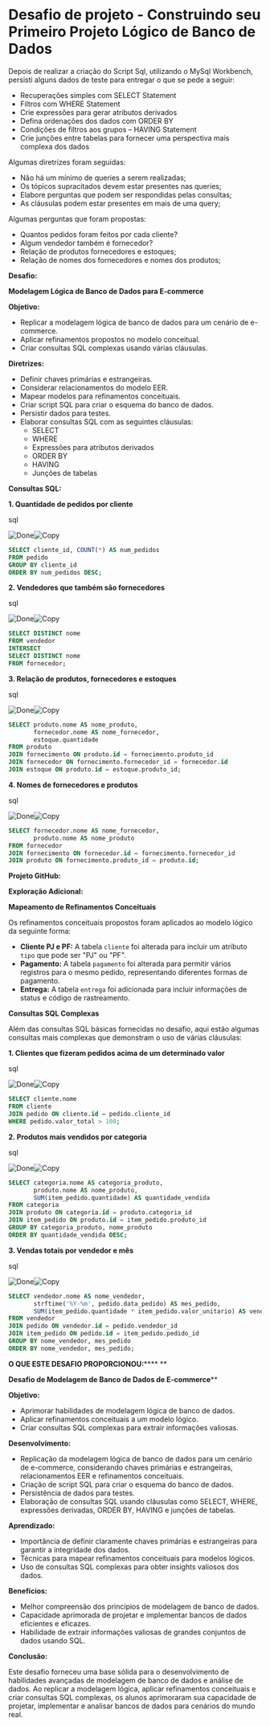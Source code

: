 # Desafio de projeto - Construindo seu Primeiro Projeto Lógico de Banco de Dados

Depois de realizar a criação do Script Sql, utilizando o MySql Workbench, persisti alguns dados de teste para entregar o que se pede a seguir:

* Recuperações simples com SELECT Statement
* Filtros com WHERE Statement
* Crie expressões para gerar atributos derivados
* Defina ordenações dos dados com ORDER BY
* Condições de filtros aos grupos – HAVING Statement
* Crie junções entre tabelas para fornecer uma perspectiva mais complexa dos dados

Algumas diretrizes foram seguidas:

* Não há um mínimo de queries a serem realizadas;
* Os tópicos supracitados devem estar presentes nas queries;
* Elabore perguntas que podem ser respondidas pelas consultas;
* As cláusulas podem estar presentes em mais de uma query;

Algumas perguntas que foram propostas:

* Quantos pedidos foram feitos por cada cliente?
* Algum vendedor também é fornecedor?
* Relação de produtos fornecedores e estoques;
* Relação de nomes dos fornecedores e nomes dos produtos;



**Desafio:**

**Modelagem Lógica de Banco de Dados para E-commerce**

**Objetivo:**

- Replicar a modelagem lógica de banco de dados para um cenário de e-commerce.
- Aplicar refinamentos propostos no modelo conceitual.
- Criar consultas SQL complexas usando várias cláusulas.

**Diretrizes:**

- Definir chaves primárias e estrangeiras.
- Considerar relacionamentos do modelo EER.
- Mapear modelos para refinamentos conceituais.
- Criar script SQL para criar o esquema do banco de dados.
- Persistir dados para testes.
- Elaborar consultas SQL com as seguintes cláusulas:
  - SELECT
  - WHERE
  - Expressões para atributos derivados
  - ORDER BY
  - HAVING
  - Junções de tabelas

**Consultas SQL:**

**1. Quantidade de pedidos por cliente**

sql

![Done](chrome-extension://igpdmclhhlcpoindmhkhillbfhdgoegm/b3baca6de20012788f7d.svg)![Copy](chrome-extension://igpdmclhhlcpoindmhkhillbfhdgoegm/7120b68615ebe4b28075.svg)

```sql
SELECT cliente_id, COUNT(*) AS num_pedidos
FROM pedido
GROUP BY cliente_id
ORDER BY num_pedidos DESC;
```

**2. Vendedores que também são fornecedores**

sql

![Done](chrome-extension://igpdmclhhlcpoindmhkhillbfhdgoegm/b3baca6de20012788f7d.svg)![Copy](chrome-extension://igpdmclhhlcpoindmhkhillbfhdgoegm/7120b68615ebe4b28075.svg)

```sql
SELECT DISTINCT nome
FROM vendedor
INTERSECT
SELECT DISTINCT nome
FROM fornecedor;
```

**3. Relação de produtos, fornecedores e estoques**

sql

![Done](chrome-extension://igpdmclhhlcpoindmhkhillbfhdgoegm/b3baca6de20012788f7d.svg)![Copy](chrome-extension://igpdmclhhlcpoindmhkhillbfhdgoegm/7120b68615ebe4b28075.svg)

```sql
SELECT produto.nome AS nome_produto,
       fornecedor.nome AS nome_fornecedor,
       estoque.quantidade
FROM produto
JOIN fornecimento ON produto.id = fornecimento.produto_id
JOIN fornecedor ON fornecimento.fornecedor_id = fornecedor.id
JOIN estoque ON produto.id = estoque.produto_id;
```

**4. Nomes de fornecedores e produtos**

sql

![Done](chrome-extension://igpdmclhhlcpoindmhkhillbfhdgoegm/b3baca6de20012788f7d.svg)![Copy](chrome-extension://igpdmclhhlcpoindmhkhillbfhdgoegm/7120b68615ebe4b28075.svg)

```sql
SELECT fornecedor.nome AS nome_fornecedor,
       produto.nome AS nome_produto
FROM fornecedor
JOIN fornecimento ON fornecedor.id = fornecimento.fornecedor_id
JOIN produto ON fornecimento.produto_id = produto.id;
```

**Projeto GitHub:**

**Exploração Adicional:**

**Mapeamento de Refinamentos Conceituais**

Os refinamentos conceituais propostos foram aplicados ao modelo lógico da seguinte forma:

- **Cliente PJ e PF:** A tabela `cliente` foi alterada para incluir um atributo `tipo` que pode ser "PJ" ou "PF".
- **Pagamento:** A tabela `pagamento` foi alterada para permitir vários registros para o mesmo pedido, representando diferentes formas de pagamento.
- **Entrega:** A tabela `entrega` foi adicionada para incluir informações de status e código de rastreamento.

**Consultas SQL Complexas**

Além das consultas SQL básicas fornecidas no desafio, aqui estão algumas consultas mais complexas que demonstram o uso de várias cláusulas:

**1. Clientes que fizeram pedidos acima de um determinado valor**

sql

![Done](chrome-extension://igpdmclhhlcpoindmhkhillbfhdgoegm/b3baca6de20012788f7d.svg)![Copy](chrome-extension://igpdmclhhlcpoindmhkhillbfhdgoegm/7120b68615ebe4b28075.svg)

```sql
SELECT cliente.nome
FROM cliente
JOIN pedido ON cliente.id = pedido.cliente_id
WHERE pedido.valor_total > 100;
```

**2. Produtos mais vendidos por categoria**

sql

![Done](chrome-extension://igpdmclhhlcpoindmhkhillbfhdgoegm/b3baca6de20012788f7d.svg)![Copy](chrome-extension://igpdmclhhlcpoindmhkhillbfhdgoegm/7120b68615ebe4b28075.svg)

```sql
SELECT categoria.nome AS categoria_produto,
       produto.nome AS nome_produto,
       SUM(item_pedido.quantidade) AS quantidade_vendida
FROM categoria
JOIN produto ON categoria.id = produto.categoria_id
JOIN item_pedido ON produto.id = item_pedido.produto_id
GROUP BY categoria_produto, nome_produto
ORDER BY quantidade_vendida DESC;
```

**3. Vendas totais por vendedor e mês**

sql

![Done](chrome-extension://igpdmclhhlcpoindmhkhillbfhdgoegm/b3baca6de20012788f7d.svg)![Copy](chrome-extension://igpdmclhhlcpoindmhkhillbfhdgoegm/7120b68615ebe4b28075.svg)

```sql
SELECT vendedor.nome AS nome_vendedor,
       strftime('%Y-%m', pedido.data_pedido) AS mes_pedido,
       SUM(item_pedido.quantidade * item_pedido.valor_unitario) AS vendas_totais
FROM vendedor
JOIN pedido ON vendedor.id = pedido.vendedor_id
JOIN item_pedido ON pedido.id = item_pedido.pedido_id
GROUP BY nome_vendedor, mes_pedido
ORDER BY nome_vendedor, mes_pedido;
```

**O QUE ESTE DESAFIO PROPORCIONOU:****** **

**Desafio de Modelagem de Banco de Dados de E-commerce****

**Objetivo:**

- Aprimorar habilidades de modelagem lógica de banco de dados.
- Aplicar refinamentos conceituais a um modelo lógico.
- Criar consultas SQL complexas para extrair informações valiosas.

**Desenvolvimento:**

- Replicação da modelagem lógica de banco de dados para um cenário de e-commerce, considerando chaves primárias e estrangeiras, relacionamentos EER e refinamentos conceituais.
- Criação de script SQL para criar o esquema do banco de dados.
- Persistência de dados para testes.
- Elaboração de consultas SQL usando cláusulas como SELECT, WHERE, expressões derivadas, ORDER BY, HAVING e junções de tabelas.

**Aprendizado:**

- Importância de definir claramente chaves primárias e estrangeiras para garantir a integridade dos dados.
- Técnicas para mapear refinamentos conceituais para modelos lógicos.
- Uso de consultas SQL complexas para obter insights valiosos dos dados.

**Benefícios:**

- Melhor compreensão dos princípios de modelagem de banco de dados.
- Capacidade aprimorada de projetar e implementar bancos de dados eficientes e eficazes.
- Habilidade de extrair informações valiosas de grandes conjuntos de dados usando SQL.

**Conclusão:**

Este desafio forneceu uma base sólida para o desenvolvimento de habilidades avançadas de modelagem de banco de dados e análise de dados. Ao replicar a modelagem lógica, aplicar refinamentos conceituais e criar consultas SQL complexas, os alunos aprimoraram sua capacidade de projetar, implementar e analisar bancos de dados para cenários do mundo real.



​        
